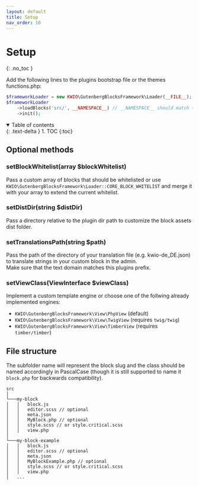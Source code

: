 ```yaml
---
layout: default
title: Setup
nav_order: 10
---
```


# Setup
{: .no_toc }

Add the following lines to the plugins bootstrap file or the themes functions.php:

```php
$frameworkLoader = new KWIO\GutenbergBlocksFramework\Loader(__FILE__);
$frameworkLoader
    ->loadBlocks('src/', __NAMESPACE__) // __NAMESPACE__ should match the namespace of your block classes.
    ->init();
```

<details open markdown="block">
  <summary>
    Table of contents
  </summary>
  {: .text-delta }
1. TOC
{:toc}
</details>

## Optional methods

### setBlockWhitelist(array $blockWhitelist)

Pass a custom array of blocks that should be whitelisted or use `KWIO\GutenbergBlocksFramework\Loader::CORE_BLOCK_WHITELIST` and merge it with your array to extend the current whitelist.

### setDistDir(string $distDir)

Pass a directory relative to the plugin dir path to customize the block assets dist folder.

### setTranslationsPath(string $path)

Pass the path of the directory of your translation file (e.g. kwio-de_DE.json) to translate strings in your custom block in the admin.  
Make sure that the text domain matches this plugins prefix.

### setViewClass(ViewInterface $viewClass)

Implement a custom template engine or choose one of the follwing already implemented engines:

* `KWIO\GutenbergBlocksFramework\View\PhpView` (default)
* `KWIO\GutenbergBlocksFramework\View\TwigView` (requires `twig/twig`)
* `KWIO\GutenbergBlocksFramework\View\TimberView` (requires `timber/timber`)

## File structure

The subfolder name will represent the block slug and the class should be named accordingly in PascalCase (though it is still supported to name it `block.php` for backwards compatibility).

```
src 
│
└───my-block
│   │   block.js
│   │   editor.scss // optional
│   │   meta.json
│   │   MyBlock.php // optional
│   │   style.scss // or style.critical.scss
│   │   view.php
│   
└───my-block-example
│   │   block.js
│   │   editor.scss // optional
│   │   meta.json
│   │   MyBlockExample.php // optional
│   │   style.scss // or style.critical.scss
│   │   view.php
│   ...
```
